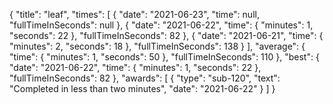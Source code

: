 {
  "title": "leaf",
  "times": [
    {
      "date": "2021-06-23",
      "time": null,
      "fullTimeInSeconds": null
    },
    {
      "date": "2021-06-22",
      "time": {
        "minutes": 1,
        "seconds": 22
      },
      "fullTimeInSeconds": 82
    },
    {
      "date": "2021-06-21",
      "time": {
        "minutes": 2,
        "seconds": 18
      },
      "fullTimeInSeconds": 138
    }
  ],
  "average": {
    "time": {
      "minutes": 1,
      "seconds": 50
    },
    "fullTimeInSeconds": 110
  },
  "best": {
    "date": "2021-06-22",
    "time": {
      "minutes": 1,
      "seconds": 22
    },
    "fullTimeInSeconds": 82
  },
  "awards": [
    {
      "type": "sub-120",
      "text": "Completed in less than two minutes",
      "date": "2021-06-22"
    }
  ]
}